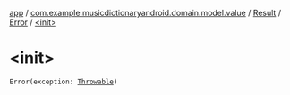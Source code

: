 [app](../../../index.md) / [com.example.musicdictionaryandroid.domain.model.value](../../index.md) / [Result](../index.md) / [Error](index.md) / [&lt;init&gt;](./-init-.md)

# &lt;init&gt;

`Error(exception: `[`Throwable`](https://kotlinlang.org/api/latest/jvm/stdlib/kotlin/-throwable/index.html)`)`